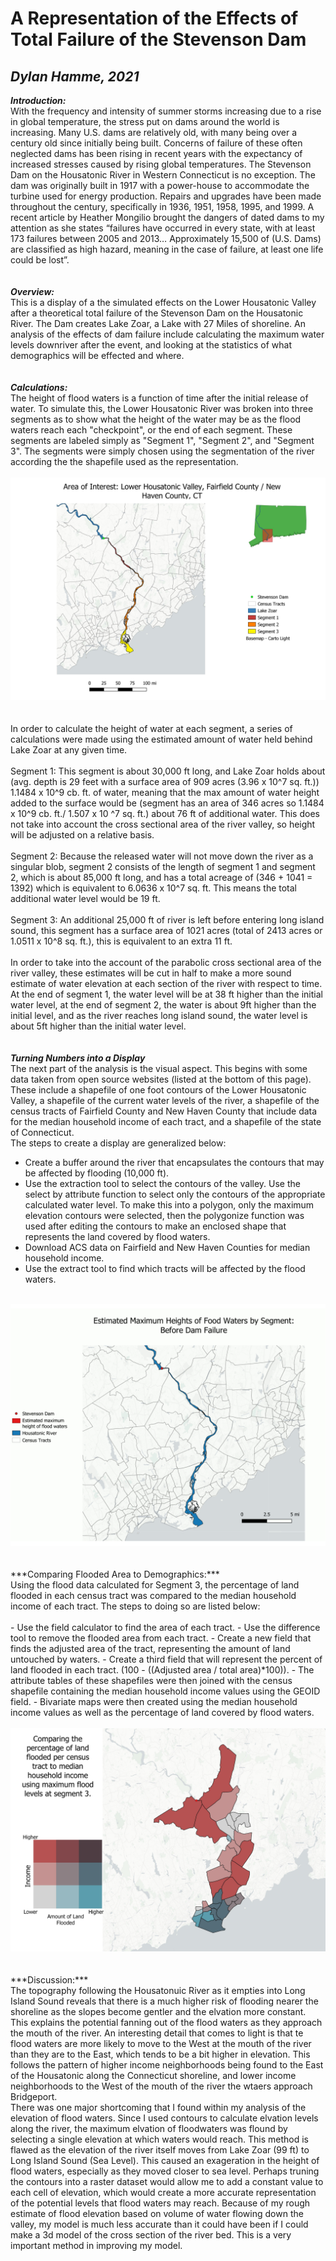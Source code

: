 # A Representation of the Effects of Total Failure of the Stevenson Dam
## *Dylan Hamme, 2021*

***Introduction:***
<br>
With the frequency and intensity of summer storms increasing due to a rise in global temperature, the stress put on dams around the world is increasing. Many U.S. dams are relatively old, with many being over a century old since initially being built. Concerns of failure of these often neglected dams has been rising in recent years with the expectancy of increased stresses caused by rising global temperatures. The Stevenson Dam on the Housatonic River in Western Connecticut is no exception. The dam was originally built in 1917 with a power-house to accommodate the turbine used for energy production. Repairs and upgrades have been made throughout the century, specifically in 1936, 1951, 1958, 1995, and 1999. A recent article by Heather Mongilio brought the dangers of dated dams to my attention as she states “failures have occurred in every state, with at least 173 failures between 2005 and 2013… Approximately 15,500 of (U.S. Dams) are classified as high hazard, meaning in the case of failure, at least one life could be lost”.
<br>
<br>
<br>
***Overview:***
<br>
This is a display of a the simulated effects on the Lower Housatonic Valley after a theoretical total failure of the Stevenson Dam on the Housatonic River. The Dam creates Lake Zoar, a Lake with 27 Miles of shoreline. An analysis of the effects of dam failure include calculating the maximum water levels downriver after the event, and looking at the statistics of what demographics will be effected and where.
<br>
<br>
<br>
***Calculations:***
<br>
The height of flood waters is a function of time after the initial release of water. To simulate this, the Lower Housatonic River was broken into three segments as to show what the height of the water may be as the flood waters reach each "checkpoint", or the end of each segment. These segments are labeled simply as "Segment 1", "Segment 2", and "Segment 3". The segments were simply chosen using the segmentation of the river according the the shapefile used as the representation. 
<br>
<br>
<a href="Files/RiverOverview.jpg"><img src="Files/RiverOverview.jpg"><a/>
<br>
<br>
<br>
In order to calculate the height of water at each segment, a series of calculations were made using the estimated amount of water held behind Lake Zoar at any given time.
<br>
<br>
Segment 1: This segment is about 30,000 ft long, and Lake Zoar holds about (avg. depth is 29 feet with a surface area of 909 acres (3.96 x 10^7 sq. ft.)) 1.1484 x 10^9 cb. ft. of water, meaning that the max amount of water height added to the surface would be (segment has an area of 346 acres so 1.1484 x 10^9 cb. ft./ 1.507 x 10 ^7 sq. ft.) about 76 ft of additional water. This does not take into account the cross sectional area of the river valley, so height will be adjusted on a relative basis. 
<br>
<br>
Segment 2: Because the released water will not move down the river as a singular blob, segment 2 consists of the length of segment 1 and segment 2, which is about 85,000 ft long, and has a total acreage of (346 + 1041 = 1392) which is equivalent to 6.0636 x 10^7 sq. ft. This means the total additional water level would be 19 ft.
<br>
<br>
Segment 3: An additional 25,000 ft of river is left before entering long island sound, this segment has a surface area of 1021 acres (total of 2413 acres or 1.0511 x 10^8 sq. ft.), this is equivalent to an extra 11 ft.
<br>
<br>
In order to take into the account of the parabolic cross sectional area of the river valley, these estimates will be cut in half to make a more sound estimate of water elevation at each section of the river with respect to time. At the end of segment 1, the water level will be at 38 ft higher than the initial water level, at the end of segment 2, the water is about 9ft higher than the initial level, and as the river reaches long island sound, the water level is about 5ft higher than the initial water level. 
<br>
<br>
<br>
***Turning Numbers into a Display***
<br>
The next part of the analysis is the visual aspect. This begins with some data taken from open source websites (listed at the bottom of this page). These include a shapefile of one foot contours of the Lower Housatonic Valley, a shapefile of the current water levels of the river, a shapefile of the census tracts of Fairfield County and New Haven County that include data for the median household income of each tract, and a shapefile of the state of Connecticut.
<br>
The steps to create a display are generalized below:
<br>
- Create a buffer around the river that encapsulates the contours that may be affected by flooding (10,000 ft).
- Use the extraction tool to select the contours of the valley. Use the select by attribute function to select only the contours of the appropriate calculated water level. To make this into a polygon, only the maximum elevation contours were selected, then the polygonize function was used after editing the contours to make an enclosed shape that represents the land covered by flood waters.
- Download ACS data on Fairfield and New Haven Counties for median household income.
- Use the extract tool to find which tracts will be affected by the flood waters.
<br>
<a href="Files/FloodPattern.gif"><img src="Files/FloodPattern.gif"><a/>
<br>
<br>
<br>
***Comparing Flooded Area to Demographics:***
<br>
Using the flood data calculated for Segment 3, the percentage of land flooded in each census tract was compared to the median household income of each tract. The steps to doing so are listed below:
<br>
<br>
- Use the field calculator to find the area of each tract.
- Use the difference tool to remove the flooded area from each tract.
- Create a new field that finds the adjusted area of the tract, representing the amount of land untouched by waters.
- Create a third field that will represent the percent of land flooded in each tract. (100 - ((Adjusted area / total area)*100)).
- The attribute tables of these shapefiles were then joined with the census shapefile containing the median household income values using the GEOID field.
- Bivariate maps were then created using the median household income values as well as the percentage of land covered by flood waters.
<br>
<br>
<a href="Files/Bivariate.jpg"><img src="Files/Bivariate.jpg"><a/>
<br>
<br>
<br>
***Discussion:***
<br>
The topography following the Housatonuic River as it empties into Long Island Sound reveals that there is a much higher risk of flooding nearer the shoreline as the slopes become gentler and the elvation more constant. This explains the potential fanning out of the flood waters as they approach the mouth of the river. An interesting detail that comes to light is that te flood waters are more likely to move to the West at the mouth of the river than they are to the East, which tends to be a bit higher in elevation. This follows the pattern of higher income neighborhoods being found to the East of the Housatonic along the Connecticut shoreline, and lower income neighborhoods to the West of the mouth of the river the wtaers approach Bridgeport. 
<br>
There was one major shortcoming that I found within my analysis of the elevation of flood waters. Since I used contours to calculate elvation levels along the river, the maximum elvation of floodwaters was flound by selecting a single elevation at which waters would reach. This method is flawed as the elevation of the river itself moves from Lake Zoar (99 ft) to Long Island Sound (Sea Level). This caused an exageration in the height of flood waters, especially as they moved closer to sea level. Perhaps truning the contours into a raster dataset would allow me to add a constant value to each cell of elevation, which would create a more accurate representation of the potential levels that flood waters may reach. Because of my rough estimate of flood elevation based on volume of water flowing down the valley, my model is much less accurate than it could have been if I could make a 3d model of the cross section of the river bed. This is a very important method in improving my model.
